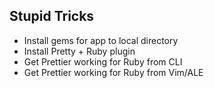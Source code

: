 ## Stupid Tricks

- Install gems for app to local directory
- Install Pretty + Ruby plugin
- Get Prettier working for Ruby from CLI
- Get Prettier working for Ruby from Vim/ALE

